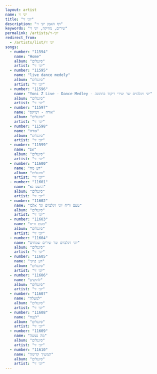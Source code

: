 ```yaml
---
layout: artist
name: יוני זי
title: "יוני זי"
description: "דף האמן יוני זי"
keywords: "שירים, מוזיקה, יוני זי"
permalink: /artists/יוני-זי
redirect_from:
  - /artists/list/יוני זי
songs:
  - number: "11594"
    name: "Home"
    album: "סינגלים"
    artist: "יוני זי"
  - number: "11595"
    name: "live dance medely"
    album: "סינגלים"
    artist: "יוני זי"
  - number: "11596"
    name: "Yoni Z Live - Dance Medley - יוני זיגלבוים שר שירי ריקוד בחתונה"
    album: "סינגלים"
    artist: "יוני זי"
  - number: "11597"
    name: "אודה - רמיקס"
    album: "סינגלים"
    artist: "יוני זי"
  - number: "11598"
    name: "אודה"
    album: "סינגלים"
    artist: "יוני זי"
  - number: "11599"
    name: "אפ"
    album: "סינגלים"
    artist: "יוני זי"
  - number: "11600"
    name: "דע מה"
    album: "סינגלים"
    artist: "יוני זי"
  - number: "11601"
    name: "הושע נא"
    album: "סינגלים"
    artist: "יוני זי"
  - number: "11602"
    name: "טעם וריח יוני זיגלבוים וגד אלבז"
    album: "סינגלים"
    artist: "יוני זי"
  - number: "11603"
    name: "טעם וריח"
    album: "סינגלים"
    artist: "יוני זי"
  - number: "11604"
    name: "יוני זיגלבוים שר שירים שמחים"
    album: "סינגלים"
    artist: "יוני זי"
  - number: "11605"
    name: "יוניz דע"
    album: "סינגלים"
    artist: "יוני זי"
  - number: "11606"
    name: "להושיע"
    album: "סינגלים"
    artist: "יוני זי"
  - number: "11607"
    name: "למעלה"
    album: "סינגלים"
    artist: "יוני זי"
  - number: "11608"
    name: "לנצח"
    album: "סינגלים"
    artist: "יוני זי"
  - number: "11609"
    name: "מה נעשה"
    album: "סינגלים"
    artist: "יוני זי"
  - number: "11610"
    name: "תמשיך קדימה"
    album: "סינגלים"
    artist: "יוני זי"
---
```

